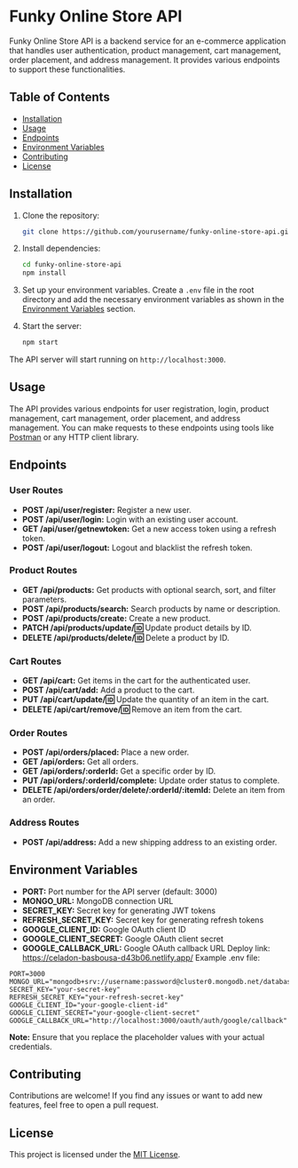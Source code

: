 # Funky Online Store API

Funky Online Store API is a backend service for an e-commerce application that handles user authentication, product management, cart management, order placement, and address management. It provides various endpoints to support these functionalities.

## Table of Contents

- [Installation](#installation)
- [Usage](#usage)
- [Endpoints](#endpoints)
- [Environment Variables](#environment-variables)
- [Contributing](#contributing)
- [License](#license)

## Installation

1. Clone the repository:

   ```bash
   git clone https://github.com/yourusername/funky-online-store-api.git
   ```

2. Install dependencies:

   ```bash
   cd funky-online-store-api
   npm install
   ```

3. Set up your environment variables. Create a `.env` file in the root directory and add the necessary environment variables as shown in the [Environment Variables](#environment-variables) section.

4. Start the server:

   ```bash
   npm start
   ```

The API server will start running on `http://localhost:3000`.

## Usage

The API provides various endpoints for user registration, login, product management, cart management, order placement, and address management. You can make requests to these endpoints using tools like [Postman](https://www.postman.com/) or any HTTP client library.

## Endpoints

### User Routes

- **POST /api/user/register:** Register a new user.
- **POST /api/user/login:** Login with an existing user account.
- **GET /api/user/getnewtoken:** Get a new access token using a refresh token.
- **POST /api/user/logout:** Logout and blacklist the refresh token.

### Product Routes

- **GET /api/products:** Get products with optional search, sort, and filter parameters.
- **POST /api/products/search:** Search products by name or description.
- **POST /api/products/create:** Create a new product.
- **PATCH /api/products/update/:id:** Update product details by ID.
- **DELETE /api/products/delete/:id:** Delete a product by ID.

### Cart Routes

- **GET /api/cart:** Get items in the cart for the authenticated user.
- **POST /api/cart/add:** Add a product to the cart.
- **PUT /api/cart/update/:id:** Update the quantity of an item in the cart.
- **DELETE /api/cart/remove/:id:** Remove an item from the cart.

### Order Routes

- **POST /api/orders/placed:** Place a new order.
- **GET /api/orders:** Get all orders.
- **GET /api/orders/:orderId:** Get a specific order by ID.
- **PUT /api/orders/:orderId/complete:** Update order status to complete.
- **DELETE /api/orders/order/delete/:orderId/:itemId:** Delete an item from an order.

### Address Routes

- **POST /api/address:** Add a new shipping address to an existing order.

## Environment Variables

- **PORT:** Port number for the API server (default: 3000)
- **MONGO_URL:** MongoDB connection URL
- **SECRET_KEY:** Secret key for generating JWT tokens
- **REFRESH_SECRET_KEY:** Secret key for generating refresh tokens
- **GOOGLE_CLIENT_ID:** Google OAuth client ID
- **GOOGLE_CLIENT_SECRET:** Google OAuth client secret
- **GOOGLE_CALLBACK_URL:** Google OAuth callback URL
Deploy link: https://celadon-basbousa-d43b06.netlify.app/
Example .env file:

```plaintext
PORT=3000
MONGO_URL="mongodb+srv://username:password@cluster0.mongodb.net/database"
SECRET_KEY="your-secret-key"
REFRESH_SECRET_KEY="your-refresh-secret-key"
GOOGLE_CLIENT_ID="your-google-client-id"
GOOGLE_CLIENT_SECRET="your-google-client-secret"
GOOGLE_CALLBACK_URL="http://localhost:3000/oauth/auth/google/callback"
```

**Note:** Ensure that you replace the placeholder values with your actual credentials.

## Contributing

Contributions are welcome! If you find any issues or want to add new features, feel free to open a pull request.

## License

This project is licensed under the [MIT License](LICENSE).
